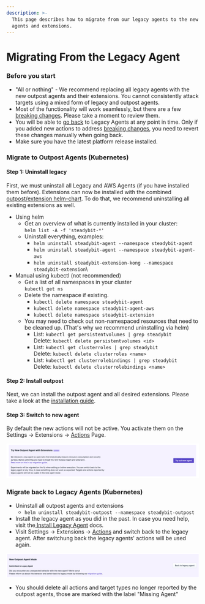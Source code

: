 ```yaml
---
description: >-
  This page describes how to migrate from our legacy agents to the new outpost
  agents and extensions.
---
```


# Migrating From the Legacy Agent

### Before you start

* "All or nothing" - We recommend replacing all legacy agents with the new outpost agents and their extensions. You cannot consistently attack targets using a mixed form of legacy and outpost agents.
* Most of the functionality will work seamlessly, but there are a few [breaking changes](migration-breaking-changes.md). Please take a moment to review them.
* You will be able to [go back](migrating-from-the-legacy-agent.md#migrate-back-to-legacy-agents) to Legacy Agents at any point in time. Only if you added new actions to address [breaking changes](migration-breaking-changes.md), you need to revert these changes manually when going back.
* Make sure you have the latest platform release installed.

### Migrate to Outpost Agents (Kubernetes)

#### Step 1: Uninstall legacy

First, we must uninstall all Legacy and AWS Agents (if you have installed them before). Extensions can now be installed with the combined [outpost/extension helm-chart](https://github.com/steadybit/helm-charts/tree/main/charts/steadybit-outpost). To do that, we recommend uninstalling all existing extensions as well.

* Using helm
  * Get an overview of what is currently installed in your cluster:\
    `helm list -A -f 'steadybit-*'`
  * Uninstall everything, examples:
    * `helm uninstall steadybit-agent --namespace steadybit-agent`
    * `helm uninstall steadybit-agent --namespace steadybit-agent-aws`
    * `helm uninstall steadybit-extension-kong --namespace steadybit-extension`\\
* Manual using kubectl (not recommended)
  * Get a list of all namespaces in your cluster\
    `kubectl get ns`
  * Delete the namespace if existing.
    * `kubectl delete namespace steadybit-agent`
    * `kubectl delete namespace steadybit-agent-aws`
    * `kubectl delete namespace steadybit-extension`
  * You may need to check out non-namespaced resources that need to be cleaned up. (That's why we recommend uninstalling via helm)
    * List: `kubectl get persistentvolumes | grep steadybit`\
      Delete: `kubectl delete persistentvolumes <id>`
    * List: `kubectl get clusterroles | grep steadybit`\
      Delete: `kubectl delete clusterroles <name>`
    * List: `kubectl get clusterrolebindings | grep steadybit`\
      Delete: `kubectl delete clusterrolebindings <name>`

#### Step 2: Install outpost

Next, we can install the outpost agent and all desired extensions. Please take a look at the [installation guide](install-on-kubernetes.md).

#### Step 3: Switch to new agent

By default the new actions will not be active. You activate them on the Settings -> Extensions -> [Actions](https://platform.steadybit.com/settings/extensions;tab=actions) Page.

![Toggle for activating the new outpost agent](migrate-outpost-agent.png)

### Migrate back to Legacy Agents (Kubernetes)

* Uninstall all outpost agents and extensions
  * `helm uninstall steadybit-outpost --namespace steadybit-outpost`
* Install the legacy agent as you did in the past. In case you need help, visit the[ Install Legacy Agent](../install-agents/kubernetes/) docs.
* Visit Settings -> Extensions -> [Actions](https://platform.steadybit.com/settings/extensions;tab=actions) and switch back to the legacy agent. After switchung back the legacy agents' actions will be used again.

![Toggle fo switching back to the legacy agent mode](<../../.gitbook/assets/image (1).png>)

* You should delete all actions and target types no longer reported by the outpost agents, those are marked with the label "Missing Agent"
